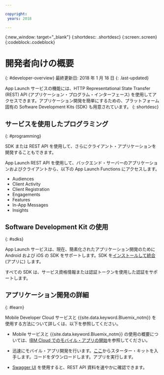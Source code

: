 ```yaml
---

copyright:
 years: 2018

---
```


{:new_window: target="_blank"}
{:shortdesc: .shortdesc}
{:screen:.screen}
{:codeblock:.codeblock}

# 開発者向けの概要
{: #developer-overview}
最終更新日: 2018 年 1 月 18 日
{: .last-updated}

App Launch サービスの機能には、HTTP Representational State Transfer (REST) API (アプリケーション・プログラム・インターフェース) を使用してアクセスできます。アプリケーション開発を簡単にするための、プラットフォーム固有の Software Development Kits (SDK) も用意されています。
{: shortdesc}

## サービスを使用したプログラミング
{: #programming}

SDK または REST API を使用して、さらにクライアント・アプリケーションを開発することもできます。

App Launch REST API を使用して、バックエンド・サーバーのアプリケーションおよびクライアントから、以下の App Launch Functions にアクセスします。

 - Audiences
 - Client Activity
 - Client Registration
 - Engagements
 - Features
 - In-App Messages
 - Insights

## Software Development Kit の使用
{: #sdks}

App Launch サービスは、現在、簡素化されたアプリケーション開発のために Android および iOS の SDK をサポートします。SDK を[インストールして統合](install-sdk.html) (アプリに) します。 

すべての SDK は、サービス資格情報または認証トークンを使用した認証をサポートします。

## アプリケーション開発の詳細
{: #learn}

Mobile Developer Cloud サービスと {{site.data.keyword.Bluemix_notm}} を使用する方法について詳しくは、以下を参照してください。

-   Mobile サービスと {{site.data.keyword.Bluemix_notm}} の使用の概要については、[IBM Cloud でのモバイル・アプリの開始](/docs/services/mobile/index.html)を参照してください。

-   迅速にモバイル・アプリ開発を行います。[ここ](https://console.bluemix.net/developer/mobile/dashboard)からスターター・キットを入手します。コードをダウンロードします。アプリを実行します。

-	[Swagger UI](https://applaunch.ng.bluemix.net/applaunch/) を使用すると、REST API 資料を速やかに確認できます。
